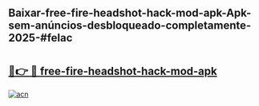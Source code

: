 ## Baixar-free-fire-headshot-hack-mod-apk-Apk-sem-anúncios-desbloqueado-completamente-2025-#felac

# <h2><a href="https://ainizakaria.my?title=free-fire-headshot-hack-mod-apk&ref=20M">🔗👉 🔴 free-fire-headshot-hack-mod-apk</a></h2>

[![acn](https://github.com/user-attachments/assets/0f9c940e-d8b0-45ae-aac7-cd30a18b3e1c)](https://ainizakaria.my?title=free-fire-headshot-hack-mod-apk&ref=20M)

